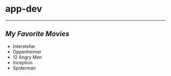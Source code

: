 # app-dev
---
## *My Favorite Movies*

- Interstellar
- Oppenheimer
- 12 Angry Men
- Inception
- Spiderman
